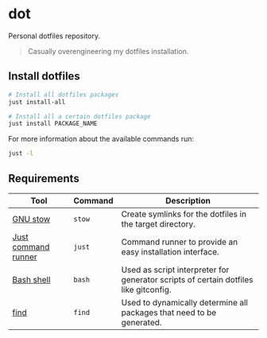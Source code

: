 # dot

Personal dotfiles repository.

> Casually overengineering my dotfiles installation.

## Install dotfiles

```sh
# Install all dotfiles packages
just install-all

# Install all a certain dotfiles package
just install PACKAGE_NAME
```

For more information about the available commands run:

```sh
just -l
```

## Requirements

| Tool                                                 | Command | Description                                                                          |
| ---------------------------------------------------- | ------- | ------------------------------------------------------------------------------------ |
| [GNU stow](https://www.gnu.org/software/stow/)       | `stow`  | Create symlinks for the dotfiles in the target directory.                            |
| [Just command runner](https://github.com/casey/just) | `just`  | Command runner to provide an easy installation interface.                            |
| [Bash shell](https://www.gnu.org/software/bash/)     | `bash`  | Used as script interpreter for generator scripts of certain dotfiles like gitconfig. |
| [find](https://www.gnu.org/software/bash/)           | `find`  | Used to dynamically determine all packages that need to be generated.                |
